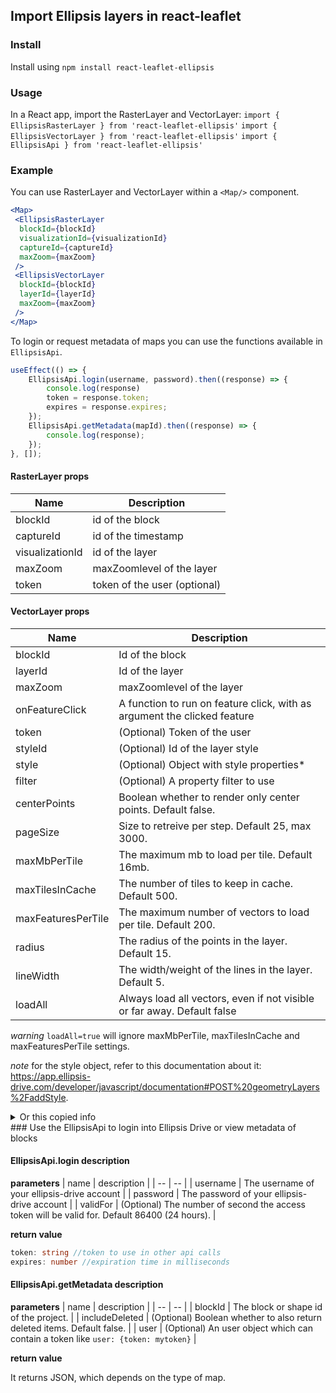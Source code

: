 ## Import Ellipsis layers in react-leaflet


### Install

Install using `npm install react-leaflet-ellipsis`

### Usage 

In a React app, import the RasterLayer and VectorLayer: 
`import { EllipsisRasterLayer } from 'react-leaflet-ellipsis'` 
`import { EllipsisVectorLayer } from 'react-leaflet-ellipsis'` 
`import { EllipsisApi } from 'react-leaflet-ellipsis'`

### Example
You can use RasterLayer and VectorLayer within a `<Map/>` component.

```jsx
<Map>
 <EllipsisRasterLayer 
  blockId={blockId}
  visualizationId={visualizationId}
  captureId={captureId}
  maxZoom={maxZoom}
 />
 <EllipsisVectorLayer
  blockId={blockId}
  layerId={layerId}
  maxZoom={maxZoom}
 />
</Map>
```

To login or request metadata of maps you can use the functions available in `EllipsisApi`.
```js
useEffect(() => {
    EllipsisApi.login(username, password).then((response) => {
        console.log(response)
        token = response.token;
        expires = response.expires;
    });
    EllipsisApi.getMetadata(mapId).then((response) => {
        console.log(response);
    });
}, []);
```

#### RasterLayer props

| Name        | Description |
| ----------- | -----------|
| blockId        | id of the block|
| captureId     | id of the timestamp |
| visualizationId     | id of the layer |
| maxZoom        | maxZoomlevel of the layer|
| token        | token of the user (optional)|


#### VectorLayer props

| Name        | Description | 
| ----------- | ----------- |
| blockId        | Id of the block |
| layerId     | Id of the layer |
| maxZoom        | maxZoomlevel of the layer |
| onFeatureClick        | A function to run on feature click, with as argument the clicked feature |
| token        | (Optional) Token of the user |
| styleId        | (Optional) Id of the layer style|
| style | (Optional) Object with style properties*|
| filter        | (Optional) A property filter to use|
| centerPoints        | Boolean whether to render only center points. Default false. |
| pageSize | Size to retreive per step. Default 25, max 3000. |
| maxMbPerTile        | The maximum mb to load per tile. Default 16mb. |
| maxTilesInCache        | The number of tiles to keep in cache. Default 500. |
| maxFeaturesPerTile        | The maximum number of vectors to load per tile. Default 200. |
| radius | The radius of the points in the layer. Default 15. |
| lineWidth | The width/weight of the lines in the layer. Default 5. |
| loadAll | Always load all vectors, even if not visible or far away. Default false |

*warning* `loadAll=true` will ignore maxMbPerTile, maxTilesInCache and maxFeaturesPerTile settings.

*note* for the style object, refer to this documentation about it: https://app.ellipsis-drive.com/developer/javascript/documentation#POST%20geometryLayers%2FaddStyle.
<details>
<summary>Or this copied info</summary>
○ 'rules': Parameters contains the property 'rules' being an array of objects with required properties 'property', 'value' and 'color' and optional properties 'operator' and 'alpha'. 'property' should be the name of the property to style by and should be of type string, 'value' should be the cutoff point of the style and must be the same type as the property, 'color' is the color of the style and must be a rgb hex code, 'operator'determines whether the styling should occur at, under or over the cutoff point and must be one of '=', '<', '>', '<=', '>=' or '!=' with default '=' and 'alpha' should be the transparency of the color on a 0 to 1 scale with default 0.5.

○ 'rangeToColor': Parameters contains the required property 'rangeToColor' and optional property 'periodic', where 'rangeToColor' should be an array of objects with required properties 'property', 'fromValue', 'toValue' and 'color' and optional property 'alpha', where 'property' should be the name of the property to style by and should be of type string, 'fromValue' and 'toValue' should be the minimum and maximum value of the range respectively, 'color' is the color to use if the property falls inclusively between the fromValue and toValue and should be a rgb hex code color and 'alpha' should be the transparency of the color on a 0 to 1 scale with default 0.5. 'periodic' should be a positive float used when the remainder from dividing the value of the property by the periodic should be used to evaluate the ranges instead.

○ 'transitionPoints': Parameters contains the required properties 'property' and 'transitionPoints' and optional property 'periodic', where 'property' should be the name of the property to style by and should be of type string, 'transitionPoints' should be an array of objects with required properties 'value' and 'color' and optional property 'alpha', where 'value' should be the value at which the next transition starts, 'color' is the color to use if the property falls in the interval before or after the transition point and should be a rgb hex code color and 'alpha' should be the transparency of the color on a 0 to 1 scale with 0.5 as default. 'periodic' should be a positive float used when the remainder from dividing the value of the property by the periodic should be used to evaluate the ranges instead.

○ 'random': Parameters contains the required property 'property' and optional property 'alpha', where 'property' should be the name of the property by which to randomly assign colors and should be of type string and 'alpha' should be the transparency of the color on a 0 to 1 scale with default 0.5.
</details>
### Use the EllipsisApi to login into Ellipsis Drive or view metadata of blocks

#### EllipsisApi.login description
**parameters**
| name | description | 
| -- | -- |
| username | The username of your ellipsis-drive account |
| password | The password of your ellipsis-drive account |
| validFor | (Optional) The number of second the access token will be valid for. Default 86400 (24 hours). |

**return value**
```ts
token: string //token to use in other api calls
expires: number //expiration time in milliseconds
```

#### EllipsisApi.getMetadata description
**parameters**
| name | description | 
| -- | -- |
| blockId | The block or shape id of the project. |
| includeDeleted | (Optional) Boolean whether to also return deleted items. Default false. |
| user | (Optional) An user object which can contain a token like `user: {token: mytoken}` | 

**return value**

It returns JSON, which depends on the type of map.
